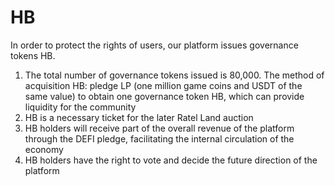 # HB

In order to protect the rights of users, our platform issues governance tokens HB.

1. The total number of governance tokens issued is 80,000. The method of acquisition HB: pledge LP (one million game coins and USDT of the same value) to obtain one governance token HB, which can provide liquidity for the community
2. HB is a necessary ticket for the later Ratel Land auction
3. HB holders will receive part of the overall revenue of the platform through the DEFI pledge, facilitating the internal circulation of the economy
4. HB holders have the right to vote and decide the future direction of the platform
